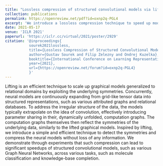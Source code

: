 ```yaml
---
title: "Lossless compression of structured convolutional models via lifting"
collection: publications
permalink: https://openreview.net/pdf?id=oxnp2q-PGL4
excerpt: 'We introduce a lossless compression technique to speed up models such as Graph Neural Networks'
date: 2021-05-17
venue: 'ICLR 2021'
paperurl: 'https://iclr.cc/virtual/2021/poster/2929'
citation: '@inproceedings{
           sourek2021lossless,
           title={Lossless Compression of Structured Convolutional Models via Lifting},
           author={Gustav Sourek and Filip Zelezny and Ondrej Kuzelka},
           booktitle={International Conference on Learning Representations},
           year={2021},
           url={https://openreview.net/forum?id=oxnp2q-PGL4}
           }'
---
```

Lifting is an efficient technique to scale up graphical models generalized to relational domains by exploiting the underlying symmetries. Concurrently, neural models are continuously expanding from grid-like tensor data into structured representations, such as various attributed graphs and relational databases. To address the irregular structure of the data, the models typically extrapolate on the idea of convolution, effectively introducing parameter sharing in their, dynamically unfolded, computation graphs. The computation graphs themselves then reflect the symmetries of the underlying data, similarly to the lifted graphical models. Inspired by lifting, we introduce a simple and efficient technique to detect the symmetries and compress the neural models without loss of any information. We demonstrate through experiments that such compression can lead to significant speedups of structured convolutional models, such as various Graph Neural Networks, across various tasks, such as molecule classification and knowledge-base completion.